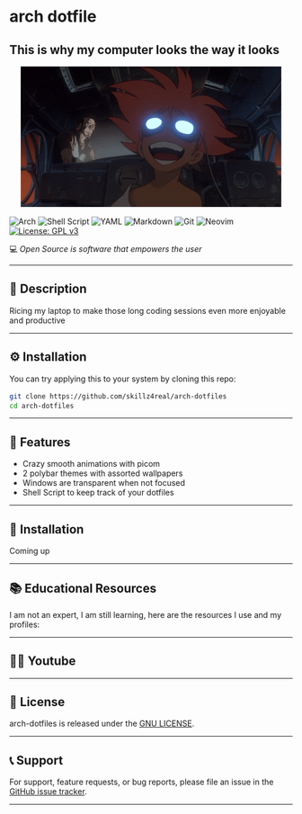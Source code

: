# arch dotfile

## This is why my computer looks the way it looks

<p align="center">
  <img src="mascot.gif" alt="Mascot" height="250px">
</p>

 ![Arch](https://img.shields.io/badge/Arch%20Linux-1793D1?logo=arch-linux&logoColor=fff&style=for-the-badge) 
 ![Shell Script](https://img.shields.io/badge/shell_script-%23121011.svg?style=for-the-badge&logo=gnu-bash&logoColor=white)
 ![YAML](https://img.shields.io/badge/yaml-%23ffffff.svg?style=for-the-badge&logo=yaml&logoColor=151515)
 ![Markdown](https://img.shields.io/badge/markdown-%23000000.svg?style=for-the-badge&logo=markdown&logoColor=white)
 ![Git](https://img.shields.io/badge/git-%23F05033.svg?style=for-the-badge&logo=git&logoColor=white)
 ![Neovim](https://img.shields.io/badge/NeoVim-%2357A143.svg?&style=for-the-badge&logo=neovim&logoColor=white) 
 [![License: GPL v3](https://img.shields.io/badge/License-GPLv3-blue.svg)](https://www.gnu.org/licenses/gpl-3.0) 

💻 *Open Source is software that empowers the user*

---

## 📜 Description

Ricing my laptop to make those long coding sessions even more enjoyable and productive

---

## ⚙️ Installation

You can try applying this to your system by cloning this repo:

```bash
git clone https://github.com/skillz4real/arch-dotfiles
cd arch-dotfiles
```
---

## 🌟 Features

- Crazy smooth animations with picom
- 2 polybar themes with assorted wallpapers
- Windows are transparent when not focused
- Shell Script to keep track of your dotfiles

---

## 📘 Installation

Coming up

---

## 📚 Educational Resources

I am not an expert, I am still learning, here are the resources I use and my profiles:

<!--- [Hack The Box](https://app.hackthebox.com/profile/1776662)-->
<!--- [Try Hack Me](https://tryhackme.com/p/skillz4real)-->
<!--- [Leet Code](https://leetcode.com/skillz4real/)-->

---

## 👨‍💻 Youtube

<!-- Youtube -->

---

## 📄 License

arch-dotfiles is released under the [GNU LICENSE](LICENSE).

---

## 📞 Support

For support, feature requests, or bug reports, please file an issue in the [GitHub issue tracker](https://github.com/skillz4real/arch-dotfiles/issues).

---
